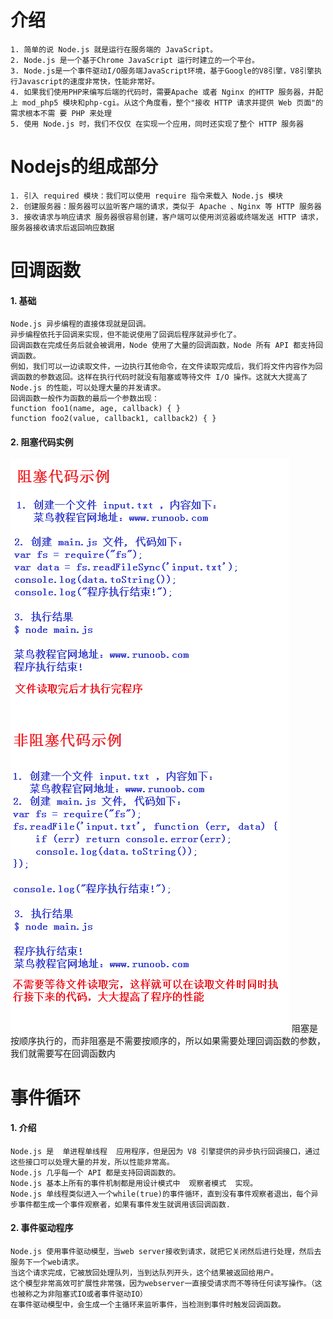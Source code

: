 # 介绍
    1. 简单的说 Node.js 就是运行在服务端的 JavaScript。
    2. Node.js 是一个基于Chrome JavaScript 运行时建立的一个平台。
    3. Node.js是一个事件驱动I/O服务端JavaScript环境，基于Google的V8引擎，V8引擎执行Javascript的速度非常快，性能非常好。
    4. 如果我们使用PHP来编写后端的代码时，需要Apache 或者 Nginx 的HTTP 服务器，并配上 mod_php5 模块和php-cgi。从这个角度看，整个"接收 HTTP 请求并提供 Web 页面"的需求根本不需 要 PHP 来处理
    5. 使用 Node.js 时，我们不仅仅 在实现一个应用，同时还实现了整个 HTTP 服务器

# Nodejs的组成部分
    1. 引入 required 模块：我们可以使用 require 指令来载入 Node.js 模块
    2. 创建服务器：服务器可以监听客户端的请求，类似于 Apache 、Nginx 等 HTTP 服务器
    3. 接收请求与响应请求 服务器很容易创建，客户端可以使用浏览器或终端发送 HTTP 请求，服务器接收请求后返回响应数据

# 回调函数

#### 1. 基础
    Node.js 异步编程的直接体现就是回调。
    异步编程依托于回调来实现，但不能说使用了回调后程序就异步化了。
    回调函数在完成任务后就会被调用，Node 使用了大量的回调函数，Node 所有 API 都支持回调函数。
    例如，我们可以一边读取文件，一边执行其他命令，在文件读取完成后，我们将文件内容作为回调函数的参数返回。这样在执行代码时就没有阻塞或等待文件 I/O 操作。这就大大提高了 Node.js 的性能，可以处理大量的并发请求。
    回调函数一般作为函数的最后一个参数出现：
    function foo1(name, age, callback) { }
    function foo2(value, callback1, callback2) { }
    
#### 2. 阻塞代码实例    
![回调函数](./images/回调函数.png)
阻塞是按顺序执行的，而非阻塞是不需要按顺序的，所以如果需要处理回调函数的参数，我们就需要写在回调函数内
        
        
# 事件循环

#### 1. 介绍
    Node.js 是  单进程单线程  应用程序，但是因为 V8 引擎提供的异步执行回调接口，通过这些接口可以处理大量的并发，所以性能非常高。
    Node.js 几乎每一个 API 都是支持回调函数的。
    Node.js 基本上所有的事件机制都是用设计模式中  观察者模式  实现。
    Node.js 单线程类似进入一个while(true)的事件循环，直到没有事件观察者退出，每个异步事件都生成一个事件观察者，如果有事件发生就调用该回调函数.
      
#### 2. 事件驱动程序
    Node.js 使用事件驱动模型，当web server接收到请求，就把它关闭然后进行处理，然后去服务下一个web请求。
    当这个请求完成，它被放回处理队列，当到达队列开头，这个结果被返回给用户。
    这个模型非常高效可扩展性非常强，因为webserver一直接受请求而不等待任何读写操作。（这也被称之为非阻塞式IO或者事件驱动IO）
    在事件驱动模型中，会生成一个主循环来监听事件，当检测到事件时触发回调函数。












        